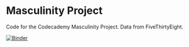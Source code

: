 # Masculinity Project
Code for the Codecademy Masculinity Project. Data from FiveThirtyEight.

[![Binder](https://mybinder.org/badge_logo.svg)](https://mybinder.org/v2/gh/jornix/masculinity_project/HEAD?filepath=Masculinity_Project.ipynb)
